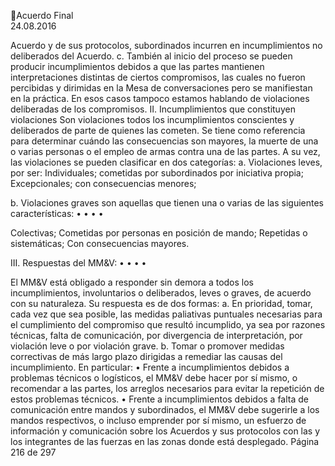 Acuerdo Final  
24.08.2016  

Acuerdo  y  de  sus  protocolos,  subordinados  incurren  en  incumplimientos  no 
deliberados del Acuerdo. 
c. También al inicio del proceso se pueden producir incumplimientos debidos a que las 
partes  mantienen  interpretaciones  distintas  de  ciertos  compromisos,  las  cuales  no 
fueron percibidas y dirimidas en la Mesa de conversaciones pero se manifiestan en la 
práctica.  En esos casos tampoco estamos  hablando de violaciones deliberadas de los 
compromisos. 
II.   Incumplimientos que constituyen violaciones 
Son violaciones todos  los incumplimientos conscientes y deliberados de parte de quienes las cometen. 
Se tiene como referencia para determinar cuándo las consecuencias son mayores, la  muerte de una o 
varias personas o el empleo  de armas contra una de las partes. 
A su vez, las violaciones se pueden clasificar  en dos categorías: 
a. Violaciones leves, por ser: 
Individuales; 
cometidas por  subordinados por iniciativa propia; 
Excepcionales; 
con consecuencias menores; 
 
b. Violaciones graves son aquellas que tienen una o varias de las siguientes características: 
•
•
•
•

Colectivas; 
Cometidas por personas en posición de mando; 
Repetidas o sistemáticas; 
Con consecuencias mayores. 
 
III.  Respuestas del MM&V: 
•
•
•
•

El  MM&V  está  obligado  a  responder  sin  demora  a  todos  los  incumplimientos,  involuntarios  o 
deliberados, leves o graves, de acuerdo  con su naturaleza.  Su respuesta es de dos formas: 
a. En prioridad,  tomar, cada vez que sea posible, las medidas paliativas puntuales necesarias 
para el cumplimiento del compromiso que resultó incumplido, ya sea  por razones técnicas, 
falta de comunicación, por divergencia de interpretación, por violación leve o por violación 
grave. 
b. Tomar o promover medidas correctivas de más largo plazo dirigidas a remediar las causas del 
incumplimiento.  En particular: 
• Frente a incumplimientos debidos a problemas técnicos o logísticos, el MM&V debe hacer por 
sí mismo, o recomendar a las partes, los arreglos necesarios para evitar la repetición de estos 
problemas técnicos. 
• Frente a incumplimientos debidos a falta de comunicación entre mandos y subordinados, el 
MM&V  debe  sugerirle  a  los  mandos  respectivos,  o  incluso  emprender  por  sí  mismo,  un 
esfuerzo  de  información  y  comunicación  sobre  los  Acuerdos  y  sus  protocolos  con  las  y  los 
integrantes de las fuerzas en las zonas  donde está desplegado. 
Página 216 de 297 
 

